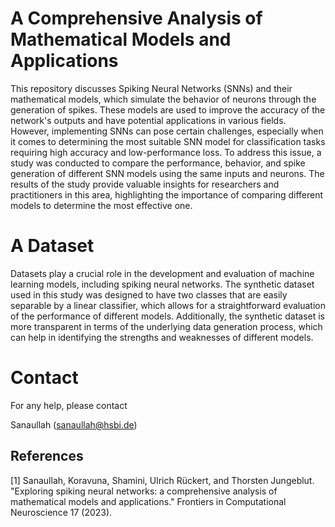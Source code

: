 # A Comprehensive Analysis of Mathematical Models and Applications


This repository discusses Spiking Neural Networks (SNNs) and their mathematical models, which simulate the behavior of neurons through the generation of spikes. These models are used to improve the accuracy of the network's outputs and have potential applications in various fields. However, implementing SNNs can pose certain challenges, especially when it comes to determining the most suitable SNN model for classification tasks requiring high accuracy and low-performance loss. To address this issue, a study was conducted to compare the performance, behavior, and spike generation of different SNN models using the same inputs and neurons. The results of the study provide valuable insights for researchers and practitioners in this area, highlighting the importance of comparing different models to determine the most effective one.

# A Dataset

Datasets play a crucial role in the development and evaluation of machine learning models, including spiking neural networks. The synthetic dataset used in this study was designed to have two classes that are easily separable by a linear classifier, which allows for a straightforward evaluation of the performance of different models. Additionally, the synthetic dataset is more transparent in terms of the underlying data generation process, which can help in identifying the strengths and weaknesses of different models.

# Contact

For any help, please contact

Sanaullah (sanaullah@hsbi.de)


## References
<a id="1">[1]</a> 
Sanaullah, Koravuna, Shamini, Ulrich Rückert, and Thorsten Jungeblut. "Exploring spiking neural networks: a comprehensive analysis of mathematical models and applications." Frontiers in Computational Neuroscience 17 (2023).
